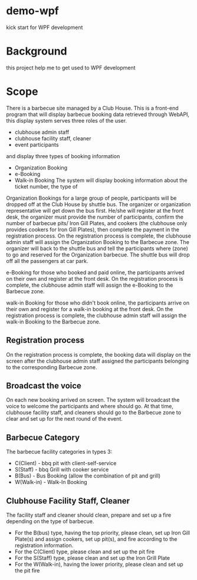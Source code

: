 # demo-wpf
kick start for WPF development

# Background
this project help me to get used to WPF development

# Scope
There is a barbecue site managed by a Club House.
This is a front-end program that will display barbecue booking data retrieved through WebAPI, this display system serves three roles of the user.
- clubhouse admin staff
- clubhouse facility staff, cleaner
- event participants

and display three types of booking information
- Organization Booking
- e-Booking
- Walk-in Booking
The system will display booking information about the ticket number, the type of 

Organization Bookings for a large group of people, participants will be dropped off at the Club House by shuttle bus. The organizer or organization representative will get down the bus first. He/she will register at the front desk, the organizer must provide the number of participants, confirm the number of barbecue pits/ Iron Gill Plates, and cookers (the clubhouse only provides cookers for Iron Gill Plates), then complete the payment in the registration process. 
On the registration process is complete, the clubhouse admin staff will assign the Organization Booking to the Barbecue zone. 
The organizer will back to the shuttle bus and tell the participants where (zone) to go and reserved for the Organization barbecue. The shuttle bus will drop off all the passengers at car park.

e-Booking for those who booked and paid online, the participants arrived on their own and register at the front desk. On the registration process is complete, the clubhouse admin staff will assign the e-Booking to the Barbecue zone.

walk-in Booking for those who didn't book online, the participants arrive on their own and register for a walk-in booking at the front desk. On the registration process is complete, the clubhouse admin staff will assign the walk-in Booking to the Barbecue zone.

## Registration process
On the registration process is complete, the booking data will display on the screen after the clubhouse admin staff assigned the participants belonging to the corresponding Barbecue zone.

## Broadcast the voice
On each new booking arrived on screen. The system will broadcast the voice to welcome the participants and where should go. At that time, clubhouse facility staff, and cleaners should go to the Barbecue zone to clear and set up for the next round of the event.

## Barbecue Category
The barbecue facility categories in types 3:
- C(Client) - bbq pit with client-self-service
- S(Staff) - bbq Grill with cooker service
- B(Bus) - Bus Booking (allow the combination of pit and grill)
- W(Walk-in) - Walk-In Booking

## Clubhouse Facility Staff, Cleaner
The facility staff and cleaner should clean, prepare and set up a fire depending on the type of barbecue.
- For the B(bus) type, having the top priority, please clean, set up Iron Gill Plate(s) and assign cookers, set up pit(s), and fire according to the registration information.
- For the C(Client) type, please clean and set up the pit fire
- For the S(Staff) type, please clean and set up the Iron Grill Plate
- For the W(Walk-in), having the lower priority, please clean and set up the pit fire 
